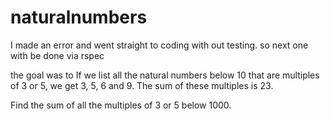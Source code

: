 naturalnumbers
==============

I made an error and went straight to coding with out testing. so next one with be done via rspec


the goal was to If we list all the natural numbers below 10 that are multiples of 3 or 5, we get 3, 5, 6 and 9. The sum of these multiples is 23.

Find the sum of all the multiples of 3 or 5 below 1000.
